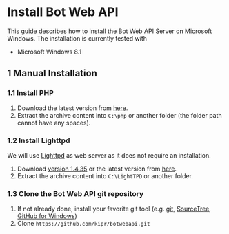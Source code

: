 Install Bot Web API
===================

This guide describes how to install the Bot Web API Server on Microsoft Windows. The installation is currently tested with
* Microsoft Windows 8.1

## 1 Manual Installation

### 1.1 Install PHP
1. Download the latest version from [here](http://windows.php.net/download/).
2. Extract the archive content into `C:\php` or another folder (the folder path cannot have any spaces).

### 1.2 Install Lighttpd
We will use [Lighttpd](http://redmine.lighttpd.net/) as web server as it does not require an installation.

1. Download [version 1.4.35](http://lighttpd.dtech.hu/LightTPD-1.4.35-1-IPv6-Win32-SSL.zip) or the latest version from [here](http://redmine.lighttpd.net/projects/1/wiki/tutoriallighttpdandphp#Windows).
2. Extract the archive content into `C:\LightTPD` or another folder.

### 1.3 Clone the Bot Web API git repository
1. If not already done, install your favorite git tool (e.g. [git](http://git-scm.com/downloads), [SourceTree](http://www.sourcetreeapp.com/), [GitHub for Windows](https://windows.github.com/))
2. Clone `https://github.com/kipr/botwebapi.git`
